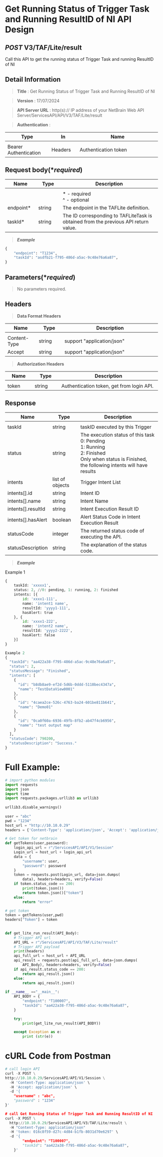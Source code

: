 
# Get Running Status of Trigger Task and Running ResultID of NI API Design

## ***POST*** V3/TAF/Lite/result
Call this API to get the running status of Trigger Task and running ResultID of NI

## Detail Information

> **Title** : Get Running Status of Trigger Task and Running ResultID of NI<br>

> **Version** : 17/07/2024

> **API Server URL** : http(s):// IP address of your NetBrain Web API Server/ServicesAPI/API/V3/TAF/Lite/result

> **Authentication** : 

|**Type**|**In**|**Name**|
|------|------|------|
|<img width=100/>|<img width=100/>|<img width=500/>|
|Bearer Authentication| Headers | Authentication token | 

## Request body(****required***)
|**Name**|**Type**|**Description**|
|------|------|------|
|<img width=100/>|<img width=100/>|<img width=500/>|
|||* - required<br />^ - optional|
|endpoint*|string|The endpoint in the TAFLite definition. |
|taskId*|string|The ID corresponding to TAFLiteTask is obtained from the previous API return value. |


> ***Example***
```python
{
    "endpoint": "T1234",
    "taskId": "asdfb21-f795-486d-a5ac-9c48e76a6a87",
}
```

## Parameters(****required***)
>No parameters required.


## Headers

> **Data Format Headers**

|**Name**|**Type**|**Description**|
|------|------|------|
|<img width=100/>|<img width=100/>|<img width=500/>|
| Content-Type | string  | support "application/json" |
| Accept | string  | support "application/json" |

> **Authorization Headers**

|**Name**|**Type**|**Description**|
|------|------|------|
|<img width=100/>|<img width=100/>|<img width=500/>|
| token | string  | Authentication token, get from login API. |

## Response

|**Name**|**Type**|**Description**|
|------|------|------|
|<img width=100/>|<img width=100/>|<img width=500/>|
|taskId|string|taskID executed by this Trigger|
|status|string|The execution status of this task <br />0: Pending <br />1: Running <br />2: Finished <br />Only when status is Finished, the following intents will have results|
|intents|list of objects|Trigger Intent List|
|intents[].id|string|Intent ID|
|intents[].name|string|Intent Name|
|intents[].resultId|string|Intent Execution Result ID|
|intents[].hasAlert|boolean|Alert Status Code in Intent Execution Result|
|statusCode| integer | The returned status code of executing the API.  |
|statusDescription| string | The explanation of the status code.  |

> ***Example***

Example 1
```python
{
    taskId: 'xxxxx1',
    status: 2, //0: pending, 1: running, 2: finished
    intents: [{
        id: 'xxxx1-111',
        name: 'intent1 name',
        resultId: 'yyyy1-111',
        hasAlert: true
    }, {
        id: 'xxxx1-222',
        name: 'intent2 name',
        resultId: 'yyyy2-2222',
        hasAlert: false
    }]
}

Example 2
{
  "taskId": "aa422a38-f795-486d-a5ac-9c48e76a6a87",
  "status": 2,
  "statusMessage": "Finished",
  "intents": [
    {
      "id": "b8db8ae9-ef2d-5d6b-0ddd-5110bec4347a",
      "name": "TestDataView0001"
    },
    {
      "id": "4caea2ce-526c-4763-ba24-601be811b641",
      "name": "Demo01"
    },
    {
      "id": "0ca0f60a-6936-49fb-8fb2-ab47f4cb6956",
      "name": "test output map"
    }
  ],
  "statusCode": 790200,
  "statusDescription": "Success."
}
```

# Full Example:

```python
# import python modules 
import requests
import json
import time
import requests.packages.urllib3 as urllib3
 
urllib3.disable_warnings()
 
user = "abc"
pwd = "1234"
host_url = "http://10.10.0.29"
headers = {'Content-Type': 'application/json', 'Accept': 'application/json'}

# Get token for netbrain
def getTokens(user,password):
    login_api_url = r"/ServicesAPI/API/V1/Session"
    Login_url = host_url + login_api_url
    data = {
        "username": user,
        "password": password
    }
    token = requests.post(Login_url, data=json.dumps(
        data), headers=headers, verify=False)
    if token.status_code == 200:
        print(token.json())
        return token.json()["token"]
    else:
        return "error"

# get token
token = getTokens(user,pwd)
headers["Token"] = token
 
 
def get_lite_run_result(API_Body):
    # Trigger API url
    API_URL = r"/ServicesAPI/API/V3/TAF/Lite/result"
    # Trigger API payload
    print(headers)
    api_full_url = host_url + API_URL
    api_result = requests.post(api_full_url, data=json.dumps(
        API_Body), headers=headers, verify=False)
    if api_result.status_code == 200:
        return api_result.json()
    else:
        return api_result.json()
 
if __name__ =="__main__":
    API_BODY = {
        "endpoint": "T100007",
        "taskId": "aa422a38-f795-486d-a5ac-9c48e76a6a87",
    }

    try:
        print(get_lite_run_result(API_BODY))

    except Exception as e:
        print (str(e)) 


```

# cURL Code from Postman

```python
# call login API
curl -X POST \
http://10.10.0.29/ServicesAPI/API/V1/Session \
  -H 'Content-Type: application/json' \
  -H 'Accept: application/json' \
  -d '{
    "username" : "abc",
    "password" : "1234"  
}'

# call Get Running Status of Trigger Task and Running ResultID of NI
curl -X POST \
  http://10.10.0.29/ServicesAPI/API/V3/TAF/Lite/result \
  -H "Content-Type: application/json"
  -H 'token: 016c8f59-d27c-4d84-b1fb-8031d70e6297' \
  -d '{
        "endpoint": "T100007",
        "taskId": "aa422a38-f795-486d-a5ac-9c48e76a6a87",
    }'
```